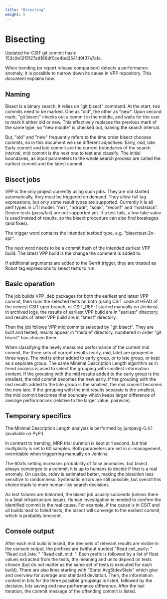 ```yaml
---
title: "Bisecting"
weight: 5
---
```


# Bisecting

Updated for CSIT git commit hash: 153c9e1215f27ad166df0ce4bd2541d9f37a7afa.

When trending (or report release comparison) detects a performance anomaly,
it is possible to narrow down its cause in VPP repository.
This document explains how.

## Naming

Bisect is a binary search, it relies on "git bisect" command.
At the start, two commits need to be marked. One as "old", the other as "new".
Upon second mark, "git bisect" checks out a commit in the middle,
and waits for the user to mark it either old or new.
This effectively replaces the previous mark of the same type,
so "new middle" is checked out, halving the search interval.

But, "old" and "new" frequently refers to the time order bisect chooses commits,
so in this document we use different adjectives:
Early, mid, late. Early commit and late commit are the current
boundaries of the search interval, mid commit is the next one
to test and classify.
The initial boundaries, as input parameters to the whole search process
are called the earliest commit and the latest commit.

## Bisect jobs

VPP is the only project currently using such jobs.
They are not started automatically, they must be triggered on demand.
They allow full tag expressions, but only some result types are supported.
Currently it is all perf types in UTI model:
"mrr", "ndrpdr", "soak", "reconf" and "hoststack".
Device tests (pass/fail) are not supported yet.
If a test fails, a low fake value is used instead of results,
so the bisect procedure can also find breakages (and fixes).

The trigger word contains the intended testbed type,
e.g. "bisecttest-2n-spr".

The next word needs to be a commit hash of the intended earliest VPP build.
The latest VPP build is the change the comment is added to.

If additional arguments are added to the Gerrit trigger, they are treated
as Robot tag expressions to select tests to run.

## Basic operation

The job builds VPP .deb packages for both the earliest and latest VPP commit,
then runs the selected tests on both (using CSIT code at HEAD
of the newest CSIT oper branch, or CSIT_REF if started manually on Jenkins).
In archived logs, the results of earliest VPP build are in "earliest" directory,
and results of latest VPP build are in "latest" directory.

Then the job follows VPP mid commits selected by "git bisect".
They are built and tested, results appear in "middle" directory,
numbered in order "git bisect" has chosen them.

When classifying the newly measured performance of the current mid commit,
the three sets of current results (early, mid, late) are grouped
in three ways. The mid is either added to early group, or to late group,
or kept as a separate group.
The same Minimal Description Length algorithm as in trend analysis
is used to select the grouping with smallest information content.
If the grouping with the mid results added to the early group
is the smallest, the mid commit becomes the new early.
If the grouping with the mid results added to the late group
is the smallest, the mid commit becomes the new late.
If the grouping with the mid results separate is the smallest,
the mid commit becomes that boundary which keeps larger difference
of average performances (relative to the larger value, pairwise).

## Temporary specifics

The Minimal Description Length analysis is performed by
jumpavg-0.4.1 (available on PyPI).

In contrast to trending, MRR trial duration is kept at 1 second,
but trial multiplicity is set to 60 samples.
Both parameters are set in ci-management,
overridable when triggerring manually on Jenkins.

The 60x1s setting increases probability of false anomalies,
but bisect always converges to a commit;
it is up to humans to decide if that is a real anomaly.
On upside, stdev is estimated better, making the bisection less sensitive
to randomness. Systematic errors are still possible,
but overall this choice leads to more human-like search decisions.

As test failures are tolerated, the bisect job usually succeeds
(unless there is a fatal infrastructure issue).
Human investigation is needed to confirm the identified commit is the real cause.
For example, if the cause is in CSIT and all builds lead to failed tests,
the bisect will converge to the earliest commit, which is probably innocent.

## Console output

After each mid build is tested, the tree sets of relevant results
are visible in the console output, the prefixes are (without quotes)
"Read csit_early: "
"Read csit_late: "
"Read csit_mid: ".
Each prefix is followed by a list of float values extracted from the tests,
the meaning and units depend on tests chosen
(but do not matter as the same set of tests is executed for each build).
There are also lines starting with "Stats: AvgStdevStats"
which give and overview for average and standard deviation.
Then, the information content in bits for the three possible groupings is listed,
followed by the decision, bits saving and new performance difference.
After the last iteration, the commit message of the offending commit is listed.
